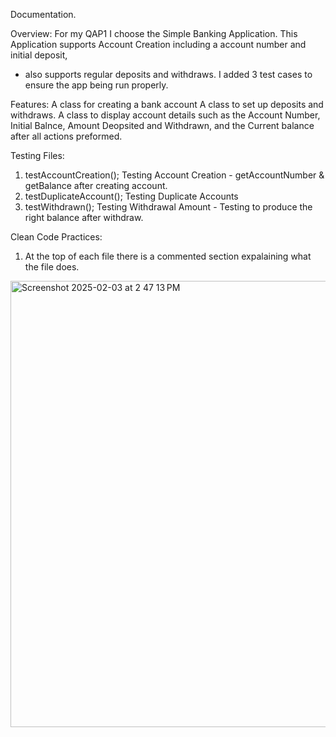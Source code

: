 Documentation. 

Overview:
For my QAP1 I choose the Simple Banking Application. 
This Application supports Account Creation including a account number and initial deposit, 
- also supports regular deposits and withdraws. I added 3 test cases to ensure the app being run properly.


Features: 
A class for creating a bank account 
A class to set up deposits and withdraws. 
A class to display account details such as the Account Number, Initial Balnce, Amount Deopsited and Withdrawn, 
and the Current balance after all actions preformed. 
 
Testing Files:
1. testAccountCreation(); Testing Account Creation - getAccountNumber & getBalance after creating account.
2. testDuplicateAccount(); Testing Duplicate Accounts 
3. testWithdrawn(); Testing Withdrawal Amount - Testing to produce the right balance after withdraw.

Clean Code Practices:
1. At the top of each file there is a commented section expalaining what the file does.
<img width="714" alt="Screenshot 2025-02-03 at 2 47 13 PM" src="https://github.com/user-attachments/assets/499c2bd3-0782-4242-89bf-fce18d815a3b" />




